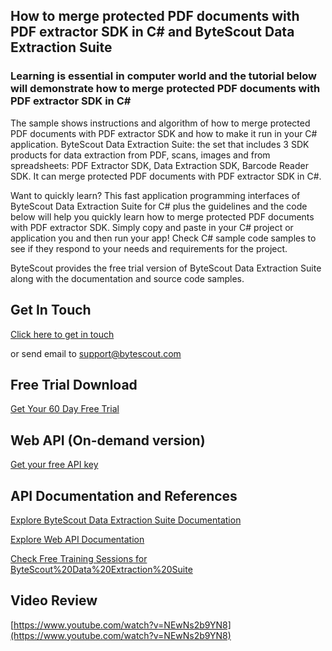 ## How to merge protected PDF documents with PDF extractor SDK in C# and ByteScout Data Extraction Suite

### Learning is essential in computer world and the tutorial below will demonstrate how to merge protected PDF documents with PDF extractor SDK in C#

The sample shows instructions and algorithm of how to merge protected PDF documents with PDF extractor SDK and how to make it run in your C# application. ByteScout Data Extraction Suite: the set that includes 3 SDK products for data extraction from PDF, scans, images and from spreadsheets: PDF Extractor SDK, Data Extraction SDK, Barcode Reader SDK. It can merge protected PDF documents with PDF extractor SDK in C#.

Want to quickly learn? This fast application programming interfaces of ByteScout Data Extraction Suite for C# plus the guidelines and the code below will help you quickly learn how to merge protected PDF documents with PDF extractor SDK.  Simply copy and paste in your C# project or application you and then run your app! Check C# sample code samples to see if they respond to your needs and requirements for the project.

ByteScout provides the free trial version of ByteScout Data Extraction Suite along with the documentation and source code samples.

## Get In Touch

[Click here to get in touch](https://bytescout.zendesk.com/hc/en-us/requests/new?subject=ByteScout%20Data%20Extraction%20Suite%20Question)

or send email to [support@bytescout.com](mailto:support@bytescout.com?subject=ByteScout%20Data%20Extraction%20Suite%20Question) 

## Free Trial Download

[Get Your 60 Day Free Trial](https://bytescout.com/download/web-installer?utm_source=github-readme)

## Web API (On-demand version)

[Get your free API key](https://pdf.co/documentation/api?utm_source=github-readme)

## API Documentation and References

[Explore ByteScout Data Extraction Suite Documentation](https://bytescout.com/documentation/index.html?utm_source=github-readme)

[Explore Web API Documentation](https://pdf.co/documentation/api?utm_source=github-readme)

[Check Free Training Sessions for ByteScout%20Data%20Extraction%20Suite](https://academy.bytescout.com/)

## Video Review

[https://www.youtube.com/watch?v=NEwNs2b9YN8](https://www.youtube.com/watch?v=NEwNs2b9YN8)